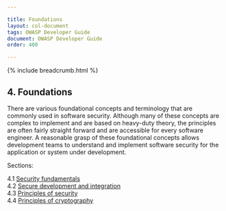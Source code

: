 ```yaml
---

title: Foundations
layout: col-document
tags: OWASP Developer Guide
document: OWASP Developer Guide
order: 400

---
```


{% include breadcrumb.html %}

## 4. Foundations

There are various foundational concepts and terminology that are commonly used in software security.
Although many of these concepts are complex to implement and are based on heavy-duty theory,
the principles are often fairly straight forward and are accessible for every software engineer.
A reasonable grasp of these foundational concepts allows development teams to understand and implement
software security for the application or system under development.

Sections:

4.1 [Security fundamentals](01-security-fundamentals.md)  
4.2 [Secure development and integration](02-secure-development.md)  
4.3 [Principles of security](03-security-principles.md)  
4.4 [Principles of cryptography](04-crypto-principles.md)  
